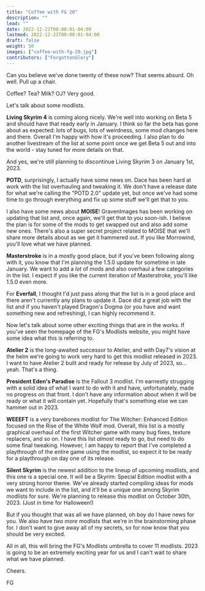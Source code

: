 ```yaml
---
title: "Coffee with FG 20"
description: ""
lead: ""
date: 2022-12-22T00:00:01-04:00
lastmod: 2022-12-22T00:00:01-04:00
draft: false
weight: 50
images: ["coffee-with-fg-20.jpg"]
contributors: ["ForgottenGlory"]
---
```


Can you believe we've done twenty of these now? That seems absurd. Oh well. Pull up a chair.

Coffee? Tea? Milk? OJ? Very good. 

Let's talk about some modlists.

**Living Skyrim 4** is coming along nicely. We're well into working on Beta 5 and should have that ready early in January. I think so far the beta has gone about as expected: lots of bugs, lots of weirdness, some mod changes here and there. Overall I'm happy with how it's proceeding. I also plan to do another livestream of the list at some point once we get Beta 5 out and into the world - stay tuned for more details on that.

And yes, we're still planning to discontinue Living Skyrim 3 on January 1st, 2023.

**POTD**, surprisingly, I actually have some news on. Dace has been hard at work with the list overhauling and tweaking it. We don't have a release date for what we're calling the "POTD 2.0" update yet, but once we've had some time to go through everything and fix up some stuff we'll get that to you.

I also have some news about **MOISE**! GravenImages has been working on updating that list and, once again, we'll get that to you soon-ish. I believe the plan is for some of the mods to get swapped out and also add some new ones. There's also a super secret project related to MOISE that we'll share more details about as we get it hammered out. If you like Morrowind, you'll love what we have planned.

**Masterstroke** is in a mostly good place, but if you've been following along with it, you know that I'm planning the 1.5.0 update for sometime in late January. We want to add a *lot* of mods and also overhaul a few categories in the list. I expect if you like the current iteration of Masterstroke, you'll like 1.5.0 even more.

For **Everfall**, I thought I'd just pass along that the list is in a good place and there aren't currently any plans to update it. Dace did a great job with the list and if you haven't played Dragon's Dogma (or you have and want something new and refreshing), I can highly recommend it.

Now let's talk about some other exciting things that are in the works. If you've seen the homepage of the FG's Modlists website, you might have some idea what this is referring to.

**Atelier 2** is the long-awaited successor to Atelier, and with Day7's vision at the helm we're going to work very hard to get this modlist released in 2023. I want to have Atelier 2 built and ready for release by July of 2023, so... yeah. That's a thing.

**President Eden's Paradise** is the Fallout 3 modlist. I'm earnestly strugging with a solid idea of what I want to do with it and have, unfortunately, made no progress on that front. I don't have any information about when it will be ready or what it will contain yet. Hopefully that's something else we can hammer out in 2023.

**WEEEFT** is a very barebones modlist for The Witcher: Enhanced Edition focused on the Rise of the White Wolf mod. Overall, this list is a mostly graphical overhaul of the first Witcher game with many bug fixes, texture replacers, and so on. I have this list *almost* ready to go, but need to do some final tweaking. However, I am happy to report that I've completed a playthrough of the entire game using the modlist, so expect it to be ready for a playthrough on day one of its release.

**Silent Skyrim** is the newest addition to the lineup of upcoming modlists, and this one is a special one. It will be a Skyrim: Special Edition modlist with a very strong horror theme. We've already started compiling ideas for mods we want to include in the list, and it'll be a unique one among Skyrim modlists for sure. We're planning to release this modlist on October 30th, 2023. (Just in time for Halloween!)

But if you thought that was all we have planned, oh boy do I have news for you. We also have *two more* modlists that we're in the brainstorming phase for. I don't want to give away all of my secrets, so for now know that you should be very excited.

All in all, this will bring the FG's Modlists umbrella to cover 11 modlists. 2023 is going to be an extremely exciting year for us and I can't wait to share what we have planned.

Cheers.

FG